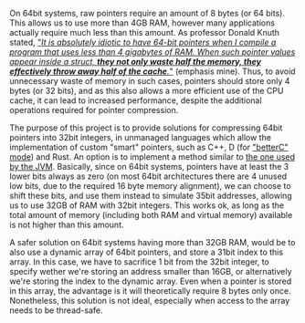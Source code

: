 On 64bit systems, raw pointers require an amount of 8 bytes (or 64 bits). This allows us to use more than 4GB RAM, however many applications actually require much less than this amount. As professor Donald Knuth stated, ["*It is absolutely idiotic to have 64-bit pointers when I compile a program that uses less than 4 gigabytes of RAM. When such pointer values appear inside a struct, **they not only waste half the memory, they effectively throw away half of the cache**.*"](https://www-cs-faculty.stanford.edu/~knuth/news08.html) (emphasis mine). Thus, to avoid unnecessary waste of memory in such cases, pointers should store only 4 bytes (or 32 bits), and as this also allows a more efficient use of the CPU cache, it can lead to increased performance, despite the additional operations required for pointer compression.

The purpose of this project is to provide solutions for compressing 64bit pointers into 32bit integers, in unmanaged languages which allow the implementation of custom "smart" pointers, such as C++, D (for ["betterC" mode](https://dlang.org/spec/betterc.html)) and Rust. An option is to implement a method similar to [the one used by the JVM](https://wiki.openjdk.java.net/display/HotSpot/CompressedOops). Basically, since on 64bit systems, pointers have at least the 3 lower bits always as zero (on most 64bit architectures there are 4 unused low bits, due to the required 16 byte memory alignment), we can choose to shift these bits, and use them instead to simulate 35bit addresses, allowing us to use 32GB of RAM with 32bit integers. This works ok, as long as the total amount of memory (including both RAM and virtual memory) available is not higher than this amount.

A safer solution on 64bit systems having more than 32GB RAM, would be to also use a dynamic array of 64bit pointers, and store a 31bit index to this array. In this case, we have to sacrifice 1 bit from the 32bit integer, to specify wether we're storing an address smaller than 16GB, or alternatively we're storing the index to the dynamic array. Even when a pointer is stored in this array, the advantage is it will theoretically require 8 bytes only once. Nonetheless, this solution is not ideal, especially when access to the array needs to be thread-safe.
